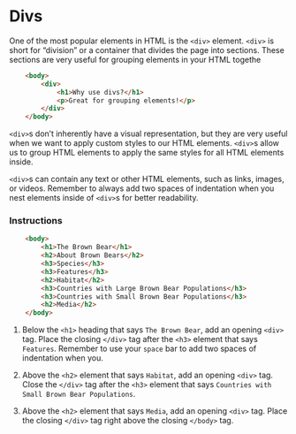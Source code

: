 # Divs

One of the most popular elements in HTML is the `<div>` element. `<div>` is short for “division” or a container that divides the page into sections. These sections are very useful for grouping elements in your HTML togethe

``` HTML
    <body>
        <div>
            <h1>Why use divs?</h1>
            <p>Great for grouping elements!</p>
        </div>
    </body>
```
`<div>`s don’t inherently have a visual representation, but they are very useful when we want to apply custom styles to our HTML elements. `<div>`s allow us to group HTML elements to apply the same styles for all HTML elements inside.

`<div>`s can contain any text or other HTML elements, such as links, images, or videos. Remember to always add two spaces of indentation when you nest elements inside of `<div>`s for better readability.

### Instructions

``` HTML
    <body>
        <h1>The Brown Bear</h1>
        <h2>About Brown Bears</h2>
        <h3>Species</h3>
        <h3>Features</h3>
        <h2>Habitat</h2>
        <h3>Countries with Large Brown Bear Populations</h3>
        <h3>Countries with Small Brown Bear Populations</h3>
        <h2>Media</h2>
    </body>
```
1. Below the `<h1>` heading that says `The Brown Bear`, add an opening `<div>` tag. Place the closing `</div>` tag after the `<h3>` element that says `Features`. Remember to use your `space` bar to add two spaces of indentation when you.

2. Above the `<h2>` element that says `Habitat`, add an opening `<div>` tag. Close the `</div>` tag after the `<h3>` element that says `Countries with Small Brown Bear Populations`.

3. Above the `<h2>` element that says `Media`, add an opening `<div>` tag. Place the closing `</div>` tag right above the closing `</body>` tag.